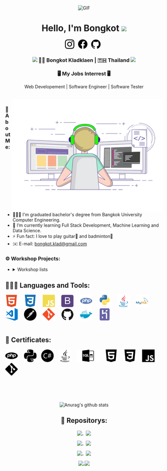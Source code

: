 <div align="center">
<img align="center" alt="GIF" height="250px" src="https://media.giphy.com/media/du3J3cXyzhj75IOgvA/giphy.gif" />
  
# Hello, I'm Bongkot <img src="https://github.com/sciencepal/sciencepal/blob/master/assets/Hi.gif" width="50px">
</div>

<p align='center'>
<a href="https://www.instagram.com/_jaybong_/"><img height="30" src="https://github.com/Bongkot-Kladklaen/Bongkot-kladklaen/blob/master/icons/instagram.svg"></a>&nbsp;&nbsp;
<a href="https://www.facebook.com/Jaycop.IdeaCode/"><img height="30" src="https://github.com/Bongkot-Kladklaen/Bongkot-kladklaen/blob/master/icons/facebook.svg"></a>&nbsp;&nbsp;
<a href="https://github.com/Bongkot-Kladklaen"><img height="30" src="https://github.com/Bongkot-Kladklaen/Bongkot-kladklaen/blob/master/icons/github.svg"></a>&nbsp;&nbsp;
</p>
 
<div align="Center">
<h3>
  <img src="https://media.giphy.com/media/WUlplcMpOCEmTGBtBW/giphy.gif" width="30"> 
  🙎🏻 Bongkot Kladklaen | 🇹🇭 Thailand
  <img src="https://media.giphy.com/media/WUlplcMpOCEmTGBtBW/giphy.gif" width="30">
</h3>
  
### 🖥 My Jobs Interrest 🖥
Web Developement | Software Engineer | Software Tester

</div><br/>

<img align="right" height="360" width="485" alt="" src="https://github.com/Bongkot-Kladklaen/Bongkot-kladklaen/blob/master/icons/coding.gif" />

### 🚀 About Me:
- 🧑🏻‍🎓 I'm graduated bachelor's degree from Bangkok University Computer Engineering.
- 📖 I’m currently learning Full Stack Development, Machine Learning and Data Science.
- ⚡ Fun fact: I love to play guitar🎸 and badminton🏸
- ✉️ E-mail: bongkot.klad@gmail.com

### ⚙️ Workshop Projects:
- <details>
  <summary>Workshop lists</summary>
  
  <!--START_SECTION:activity-->
  - <a href="https://gentle-garden-79293.herokuapp.com">Basic Web Login</a>
  - <a href="https://lit-waters-68511.herokuapp.com">Basic Web Comment</a>
  - <a href="https://young-tor-39660.herokuapp.com">Basic Web CRUD php-jQueryAjax</a>
  - <a href="https://salty-waters-86856.herokuapp.com">Basic Web CRUD php-vue.js (SPA)</a>
  - <a href="https://whispering-wave-41519.herokuapp.com">Basic Web Posts CMS(Front)</a> - <a href="https://whispering-wave-41519.herokuapp.com/admin">Admin Page Posts CMS(Back)</a>
  - <a href="https://github.com/Bongkot-Kladklaen/Lumen-CRUD_RESTful-API">RESTfull-API CRUD products lument framework </a>
  - <a href="https://flask-basiccrud.herokuapp.com">Flask-Basic CRUD</a>
  - <a href="https://django-bookshops-basic.herokuapp.com">Django-Basic bookshop</a>
  <!--END_SECTION:activity-->
  
</details>

## 🧑🏻‍💻 Languages and Tools:
<div>
<img src="https://github.com/Bongkot-Kladklaen/Bongkot-kladklaen/blob/master/icons/html5-plain.svg" alt="HTML5" height="40" />&nbsp;&nbsp;&nbsp;&nbsp;
<img src="https://github.com/Bongkot-Kladklaen/Bongkot-kladklaen/blob/master/icons/css3-plain.svg" alt="CSS3" height="40" />&nbsp;&nbsp;&nbsp;&nbsp;
<img src="https://github.com/Bongkot-Kladklaen/Bongkot-kladklaen/blob/master/icons/javascript-plain.svg" alt="Javascript" height="40" />&nbsp;&nbsp;&nbsp;&nbsp;
<img src="https://github.com/Bongkot-Kladklaen/Bongkot-kladklaen/blob/master/icons/bootstrap-plain.svg" alt="Bootstrap" height="40" />&nbsp;&nbsp;&nbsp;&nbsp;
<img src="https://github.com/Bongkot-Kladklaen/Bongkot-kladklaen/blob/master/icons/php-plain.svg" alt="php" height="40" />&nbsp;&nbsp;&nbsp;&nbsp;
<img src="https://github.com/Bongkot-Kladklaen/Bongkot-kladklaen/blob/master/icons/python-original.svg" alt="python" height="40" />&nbsp;&nbsp;&nbsp;&nbsp;
<img src="https://github.com/Bongkot-Kladklaen/Bongkot-kladklaen/blob/master/icons/java-original.svg" alt="Java" height="40" />&nbsp;&nbsp;&nbsp;&nbsp;
<img src="https://github.com/Bongkot-Kladklaen/Bongkot-kladklaen/blob/master/icons/mysql-original-wordmark.svg" alt="mysql" height="40" />&nbsp;&nbsp;&nbsp;&nbsp;
<img src="https://raw.githubusercontent.com/github/explore/80688e429a7d4ef2fca1e82350fe8e3517d3494d/topics/visual-studio-code/visual-studio-code.png" alt="VScode" height="40" />&nbsp;&nbsp;&nbsp;&nbsp;
<img src="https://github.com/Bongkot-Kladklaen/Bongkot-kladklaen/blob/master/icons/postman.svg" alt="VScode" height="40" />&nbsp;&nbsp;&nbsp;&nbsp;
<img src="https://github.com/Bongkot-Kladklaen/Bongkot-kladklaen/blob/master/icons/git-original.svg" alt="Git" height="40" />&nbsp;&nbsp;&nbsp;&nbsp;
<img src="https://github.com/Bongkot-Kladklaen/Bongkot-kladklaen/blob/master/icons/github-original.svg" alt="Github" height="40" />&nbsp;&nbsp;&nbsp;&nbsp;
<img src="https://github.com/Bongkot-Kladklaen/Bongkot-kladklaen/blob/master/icons/docker-plain.svg" alt="Docker" height="40" />&nbsp;&nbsp;&nbsp;&nbsp;
<img src="https://github.com/Bongkot-Kladklaen/Bongkot-kladklaen/blob/master/icons/heroku-plain.svg" alt="Heroku" height="40" />
</div><br>

## 📄 Certificates:
<div>
<a href="https://github.com/Bongkot-Kladklaen/Bongkot-kladklaen/blob/master/Certificate/CertificatePhp.jpg"><img src="https://github.com/Bongkot-Kladklaen/Bongkot-kladklaen/blob/master/icons/php.svg" alt="PHP" height="40" /></a>&nbsp;&nbsp;&nbsp;&nbsp;
<a href="https://github.com/Bongkot-Kladklaen/Bongkot-kladklaen/blob/master/Certificate/CertificatePythonAdvanced.jpg"><img src="https://github.com/Bongkot-Kladklaen/Bongkot-kladklaen/blob/master/icons/python.svg" alt="Python" height="40" /></a>&nbsp;&nbsp;&nbsp;
<a href="https://github.com/Bongkot-Kladklaen/Bongkot-kladklaen/blob/master/Certificate/CertificateC#.jpg"><img src="https://github.com/Bongkot-Kladklaen/Bongkot-kladklaen/blob/master/icons/csharp.svg" alt="C#" height="40" /></a>&nbsp;&nbsp;&nbsp;
<a href="https://github.com/Bongkot-Kladklaen/Bongkot-kladklaen/blob/master/Certificate/CertificateJava.jpg"><img src="https://github.com/Bongkot-Kladklaen/Bongkot-kladklaen/blob/master/icons/java.svg" alt="Java" height="40" /></a>&nbsp;&nbsp;&nbsp;
<a href="https://github.com/Bongkot-Kladklaen/Bongkot-kladklaen/blob/master/Certificate/CertificateSQL.jpg"><img src="https://github.com/Bongkot-Kladklaen/Bongkot-kladklaen/blob/master/icons/sql.png" alt="SQL" height="40" /></a>&nbsp;&nbsp;&nbsp;
<a href="https://github.com/Bongkot-Kladklaen/Bongkot-kladklaen/blob/master/Certificate/CertificateHTMLAdvanced.jpg"><img src="https://github.com/Bongkot-Kladklaen/Bongkot-kladklaen/blob/master/icons/html5.svg" alt="HTML5" height="40" /></a>&nbsp;&nbsp;&nbsp;&nbsp;
<a href="https://github.com/Bongkot-Kladklaen/Bongkot-kladklaen/blob/master/Certificate/CertificateCSS.jpg"><img src="https://github.com/Bongkot-Kladklaen/Bongkot-kladklaen/blob/master/icons/css3.svg" alt="CSS" height="40" /></a>&nbsp;&nbsp;&nbsp;&nbsp;
<a href="https://github.com/Bongkot-Kladklaen/Bongkot-kladklaen/blob/master/Certificate/CertificateJavaScriptAdvanced.jpg"><img src="https://github.com/Bongkot-Kladklaen/Bongkot-kladklaen/blob/master/icons/javascript.svg" alt="JavaScript" height="40" /></a>&nbsp;&nbsp;&nbsp;&nbsp;
<a href="https://github.com/Bongkot-Kladklaen/Bongkot-kladklaen/blob/master/Certificate/CertificateGit.jpg"><img src="https://github.com/Bongkot-Kladklaen/Bongkot-kladklaen/blob/master/icons/git.svg" alt="Git" height="40" /></a>&nbsp;&nbsp;&nbsp;&nbsp;
</div><br><br><br><br>

<div align="center">
  
![Anurag's github stats](https://github-readme-stats.vercel.app/api?username=bongkot-kladklaen&show_icons=true&theme=onedark)

## 📍 Repositorys:
<p>
  <a href="https://github.com/Bongkot-Kladklaen/Lumen-CRUD_RESTful-API" title="RESTful-API Lumen">
    <img align="center" height="115" src="https://github-readme-stats.vercel.app/api/pin/?username=bongkot-kladklaen&repo=Lumen-CRUD_RESTful-API&theme=onedark">
  </a>&nbsp;

  <a href="https://github.com/Bongkot-Kladklaen/Python-Flask-CRUD" title="CRUD Flask">
    <img align="center" height="115" src="https://github-readme-stats.vercel.app/api/pin/?username=bongkot-kladklaen&repo=Python-Flask-CRUD&theme=onedark">
  </a>
</p>
<p>
  <a href="https://github.com/Bongkot-Kladklaen/PHP-VueJS_CRUD" title="CRUD PHP-VueJS">
    <img align="center" height="115" src="https://github-readme-stats.vercel.app/api/pin/?username=bongkot-kladklaen&repo=PHP-VueJS_CRUD&theme=onedark">
  </a>&nbsp;

  <a href="https://github.com/Bongkot-Kladklaen/PHP-basic_cms_posts" title="PHP basic CMS">
    <img align="center" height="115" src="https://github-readme-stats.vercel.app/api/pin/?username=bongkot-kladklaen&repo=PHP-basic_cms_posts&theme=onedark">
  </a>
</p>
<p>
  <a href="https://github.com/Bongkot-Kladklaen/PHP-CRUD" title="CRUD PHP">
    <img align="center" height="115" src="https://github-readme-stats.vercel.app/api/pin/?username=bongkot-kladklaen&repo=PHP-CRUD&theme=onedark">
  </a>&nbsp;

  <a href="https://github.com/Bongkot-Kladklaen/PHP-Basic_Comments" title="PHP basic comment">
    <img align="center" height="115" src="https://github-readme-stats.vercel.app/api/pin/?username=bongkot-kladklaen&repo=PHP-Basic_Comments&theme=onedark">
  </a>
</p>
<p>
  <a href="https://github.com/Bongkot-Kladklaen/PHP-Basic_Login" title="PHP basic login">
    <img align="center" height="115" src="https://github-readme-stats.vercel.app/api/pin/?username=bongkot-kladklaen&repo=PHP-Basic_Login&theme=onedark">
  </a>
  
  <a href="https://github.com/Bongkot-Kladklaen/PHP-Basic_Login" title="Django bookshop">
    <img align="center" height="115" src="https://github-readme-stats.vercel.app/api/pin/?username=bongkot-kladklaen&repo=Python-Django-Bookshop&theme=onedark">
  </a>
</p>
</div>



